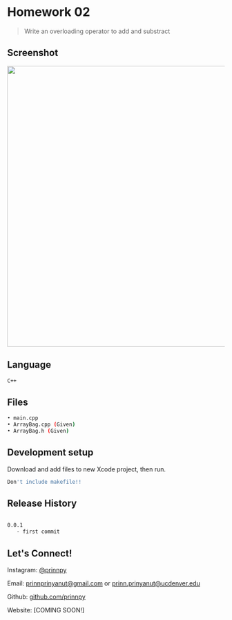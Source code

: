 
# Homework 02
> Write an overloading operator to add and substract

## Screenshot

<img src="https://github.com/prinnpy/data_structure/blob/HW02/Screen%20Shot%202018-03-06%20at%201.34.15%20PM.png" width="650">

## Language
```sh
C++
```

## Files
```sh
• main.cpp 
• ArrayBag.cpp (Given)
• ArrayBag.h (Given)
```
## Development setup

Download and add files to new Xcode project, then run.

```sh
Don't include makefile!!
```

## Release History

```sh

0.0.1
   - first commit
```

## Let's Connect!

Instagram: [@prinnpy](https://www.instagram.com/prinnpy)

Email: prinnprinyanut@gmail.com or prinn.prinyanut@ucdenver.edu

Github: [github.com/prinnpy](https://github.com/prinnpy)

Website: [COMING SOON!]

